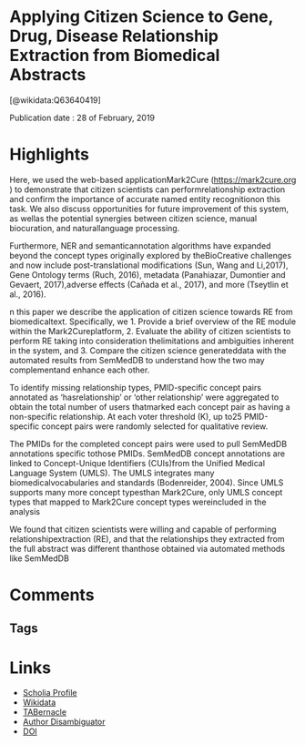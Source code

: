 
Applying Citizen Science to Gene, Drug, Disease Relationship Extraction from Biomedical Abstracts
=================================================================================================
  
  [@wikidata:Q63640419]  
  
Publication date : 28 of February, 2019  

# Highlights
Here, we used the web-based applicationMark2Cure (​https://mark2cure.org​) to demonstrate that citizen scientists can performrelationship extraction and confirm the importance of accurate named entity recognitionon this task. We also discuss opportunities for future improvement of this system, as wellas the potential synergies between citizen science, manual biocuration, and naturallanguage processing.

Furthermore, NER and semanticannotation algorithms have expanded beyond the concept types originally explored by theBioCreative challenges and now include post-translational modifications (Sun, Wang and Li,2017), Gene Ontology terms (Ruch, 2016), metadata (Panahiazar, Dumontier and Gevaert, 2017),adverse effects (Cañada et al., 2017), and more (Tseytlin et al., 2016).


n this paper we describe the application of citizen science towards RE from biomedicaltext. Specifically, we 1. Provide a brief overview of the RE module within the Mark2Cureplatform, 2. Evaluate the ability of citizen scientists to perform RE taking into consideration thelimitations and ambiguities inherent in the system, and 3. Compare the citizen science generateddata with the automated results from SemMedDB to understand how the two may complementand enhance each other.

To identify missing relationship types, PMID-specific concept pairs annotated as ‘hasrelationship’ or ‘other relationship’ were aggregated to obtain the total number of users thatmarked each concept pair as having a non-specific relationship. At each voter threshold (K), up to25 PMID-specific concept pairs were randomly selected for qualitative review.

The PMIDs for the completed concept pairs were used to pull SemMedDB annotations specific tothose PMIDs. SemMedDB concept annotations are linked to Concept-Unique Identifiers (CUIs)from the Unified Medical Language System (UMLS). The UMLS integrates many biomedicalvocabularies and standards (Bodenreider, 2004). Since UMLS supports many more concept typesthan Mark2Cure, only UMLS concept types that mapped to Mark2Cure concept types wereincluded in the analysis


We found that citizen scientists were willing and capable of performing relationshipextraction (RE), and that the relationships they extracted from the full abstract was different thanthose obtained via automated methods like SemMedDB


# Comments

## Tags

# Links
  
 * [Scholia Profile](https://scholia.toolforge.org/work/Q63640419)  
 * [Wikidata](https://www.wikidata.org/wiki/Q63640419)  
 * [TABernacle](https://tabernacle.toolforge.org/?#/tab/manual/Q63640419/P921%3BP4510)  
 * [Author Disambiguator](https://author-disambiguator.toolforge.org/work_item_oauth.php?id=Q63640419&batch_id=&match=1&author_list_id=&doit=Get+author+links+for+work)  
 * [DOI](https://doi.org/10.1101/564187)  
